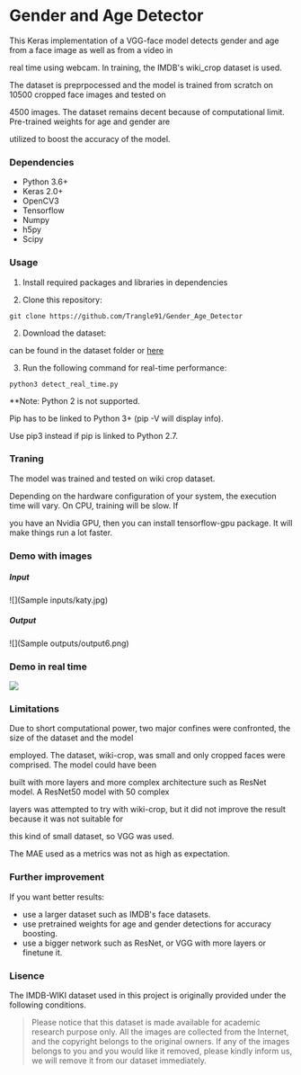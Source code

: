 <h1>Gender and Age Detector</h1>
This Keras implementation of a VGG-face model detects gender and age from a face image as well as from a video in 


real time using webcam. In training, the IMDB's wiki_crop dataset is used.

The dataset is preprpocessed and the model is trained from scratch on 10500 cropped face images and tested on

4500 images. The dataset remains decent because of computational limit. Pre-trained weights for age and gender are 

utilized to boost the accuracy of the model.


<h3>Dependencies</h3>

- Python 3.6+
- Keras 2.0+
- OpenCV3</li>
- Tensorflow
- Numpy
- h5py
- Scipy


<h3>Usage</h3>

1. Install required packages and libraries in dependencies 

1. Clone this repository:

`git clone https://github.com/Trangle91/Gender_Age_Detector`

2. Download the dataset:

can be found in the dataset folder or [here](https://data.vision.ee.ethz.ch/cvl/rrothe/imdb-wiki/)

3. Run the following command for real-time performance:

`python3 detect_real_time.py`


**Note: Python 2 is not supported.

Pip has to be linked to Python 3+ (pip -V will display info).

Use pip3 instead if pip is linked to Python 2.7.


<h3>Traning</h3>

The model was trained and tested on wiki crop dataset.

Depending on the hardware configuration of your system, the execution time will vary. On CPU, training will be slow. If 

you have an Nvidia GPU, then you can install tensorflow-gpu package. It will make things run a lot faster.

<h3>Demo with images</h3>

<h5>Input</h5>

![](Sample inputs/katy.jpg)

<h5>Output</h5>

![](Sample outputs/output6.png)
  
<h3>Demo in real time</h3>

![](demo/demo.gif)

<h3>Limitations</h3>

Due to short computational power, two major confines were confronted, the size of the dataset and the model 

employed. The dataset, wiki-crop, was small and only cropped faces were comprised. The model could have been

built with more layers and more complex architecture such as ResNet model. A ResNet50 model with 50 complex

layers was attempted to try with wiki-crop, but it did not improve the result because it was not suitable for

this kind of small dataset, so VGG was used. 

The MAE used as a metrics was not as high as expectation. 

<h3>Further improvement</h3>

If you want better results:

- use a larger dataset such as IMDB's face datasets.
- use pretrained weights for age and gender detections for accuracy boosting.
- use a bigger network such as ResNet, or VGG with more layers or finetune it.

<h3>Lisence</h3>

The IMDB-WIKI dataset used in this project is originally provided under the following conditions.

>Please notice that this dataset is made available for academic research purpose only. All the images are collected from the Internet, and the copyright belongs to the original owners. If any of the images belongs to you and you would like it removed, please kindly inform us, we will remove it from our dataset immediately.

